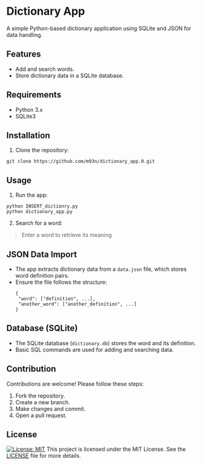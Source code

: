 # Dictionary App

A simple Python-based dictionary application using SQLite and JSON for data handling.

## Features
- Add and search words.
- Store dictionary data in a SQLite database.

## Requirements
- Python 3.x
- SQLite3

## Installation
1. Clone the repository:
  ```
  git clone https://github.com/m93n/dictionary_app.0.git
  ```
   
## Usage
1. Run the app:
  ```
  python INSERT_dictionry.py
  python dictionary_app.py
  ```
2. Search for a word:
> Enter a word to retrieve its meaning

## JSON Data Import
- The app extracts dictionary data from a `data.json` file, which stores word definition pairs.
- Ensure the file follows the structure:
  ```
  {
   "word": ["definition", ...],
   "another_word": ["another_definition", ...]
  }
  ```

## Database (SQLite)
- The SQLite database (`dictionary.db`) stores the word and its definition.
- Basic SQL commands are used for adding and searching data.

## Contribution
Contributions are welcome! Please follow these steps:

1. Fork the repository.
2. Create a new branch.
3. Make changes and commit.
4. Open a pull request.

## License
[![License: MIT](https://img.shields.io/badge/License-MIT-yellow.svg)](https://opensource.org/licenses/MIT)
This project is licensed under the MIT License. See the [LICENSE](https://github.com/m93n/dictionary_app.0/blob/master/LICENSE) file for more details.




